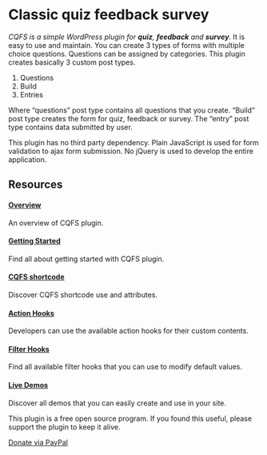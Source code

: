 # Classic quiz feedback survey
*CQFS is a simple WordPress plugin for **quiz**, **feedback** and **survey**.*
It is easy to use and maintain. You can create 3 types of forms with multiple choice questions. Questions can be assigned by categories. This plugin creates basically 3 custom post types.

1.  Questions
2.  Build
3.  Entries

Where “questions” post type contains all questions that you create. “Build” post type creates the form for quiz, feedback or survey. The “entry” post type contains data submitted by user.

This plugin has no third party dependency. Plain JavaScript is used for form validation to ajax form submission. No jQuery is used to develop the entire application.

## Resources

#### [Overview](https://templateartist.com/cqfs/)

An overview of CQFS plugin.

#### [Getting Started](https://templateartist.com/cqfs/getting-started/)

Find all about getting started with CQFS plugin.

#### [CQFS shortcode](https://templateartist.com/cqfs/shortcode/)

Discover CQFS shortcode use and attributes.

#### [Action Hooks](https://templateartist.com/cqfs/action-hooks/)

Developers can use the available action hooks for their custom contents.

#### [Filter Hooks](https://templateartist.com/cqfs/filter-hooks/)

Find all available filter hooks that you can use to modify default values.

#### [Live Demos](https://templateartist.com/cqfs/demos/)

Discover all demos that you can easily create and use in your site.

This plugin is a free open source program. If you found this useful, please support the plugin to keep it alive.

[Donate via PayPal](https://paypal.me/amitbiswas06?locale.x=en_GB)